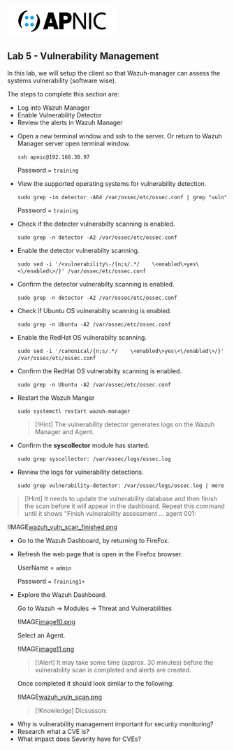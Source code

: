 ![](images/apnic_logo.png)

## Lab 5 - Vulnerability Management ##

In this lab, we will setup the client so that Wazuh-manager can assess the systems vulnerability (software wise).

The steps to complete this section are:
* Log into Wazuh Manager 
* Enable Vulnerability Detector
* Review the alerts in Wazuh Manager

- Open a new terminal window and ssh to the server. Or return to Wazuh Manager server open terminal window. 

    ```
    ssh apnic@192.168.30.97
    ```

    Password = `training`

- View the supported operating systems for vulnerability detection.

    ```
    sudo grep -in detector -A64 /var/ossec/etc/ossec.conf | grep "vuln"
    ```

    Password = `training`

- Check if the detecter vulnerabilty scanning is enabled.

    ```
    sudo grep -n detector -A2 /var/ossec/etc/ossec.conf
    ```

- Enable the detector vulnerabilty scanning.
    
    ```
    sudo sed -i '/<vulnerability\-/{n;s/.*/    \<enabled\>yes\<\/enabled\>/}' /var/ossec/etc/ossec.conf
    ```

- Confirm the detector vulnerabilty scanning is enabled.

    ```
    sudo grep -n detector -A2 /var/ossec/etc/ossec.conf
    ```

- Check if Ubuntu OS vulnerabilty scanning is enabled.

    ```
    sudo grep -n Ubuntu -A2 /var/ossec/etc/ossec.conf
    ```

- Enable the RedHat OS vulnerabilty scanning.
    
    ```
    sudo sed -i '/canonical/{n;s/.*/    \<enabled\>yes\<\/enabled\>/}' /var/ossec/etc/ossec.conf
    ```

- Confirm the RedHat OS vulnerabilty scanning is enabled.

    ```
    sudo grep -n Ubuntu -A2 /var/ossec/etc/ossec.conf
    ```


- Restart the Wazuh Manger

    ```
    sudo systemctl restart wazuh-manager
    ```

    >[!Hint] The vulnerability detector generates logs on the Wazuh Manager and Agent.

- Confirm the **syscollector** module has started.

    ```
    sudo grep syscollector: /var/ossec/logs/ossec.log
    ```

- Review the logs for vulnerability detections.

    ```
    sudo grep vulnerability-detector: /var/ossec/logs/ossec.log | more
    ```

 >[!Hint] It needs to update the vulnerability database and then finish the scan before it will appear in the dashboard. Repeat this command until it shows "Finish vulnerability assessment ... agent 001: 

 !IMAGE[wazuh_vuln_scan_finished.png](instructions223075/wazuh_vuln_scan_finished.png)

- Go to the Wazuh Dashboard, by returning to FireFox.


- Refresh the web page that is open in the Firefox browser. 

    UserName = `admin`

    Password = `Training1+`

- Explore the Wazuh Dashboard.

    Go to Wazuh -> Modules -> Threat and Vulnerabilities

    !IMAGE[image10.png](instructions223075/image10.png)

    Select an Agent.

    !IMAGE[image11.png](instructions223075/image11.png)

    >[!Alert] It may take some time (approx. 30 minutes) before the vulnerability scan is completed and alerts are created.

    Once completed it should look similar to the following:

    !IMAGE[wazuh_vuln_scan.png](instructions223075/wazuh_vuln_scan.png)

    >[!Knowledge] Dicsusson:
    <li>Why is vulnerability management important for security monitoring?
    <li>Research what a CVE is?
    <li>What impact does Severity have for CVEs?    
